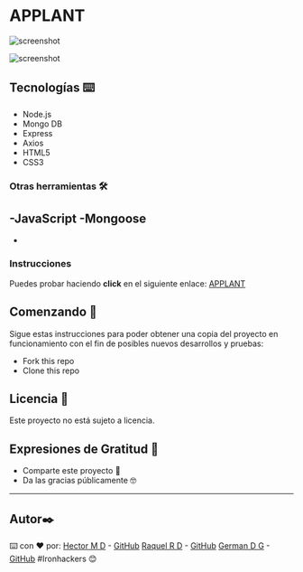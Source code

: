 # APPLANT

  
![screenshot]()

![screenshot]()

## Tecnologías ⌨️
- Node.js
- Mongo DB
- Express
- Axios
- HTML5
- CSS3
### Otras herramientas 🛠️
-JavaScript
-Mongoose
-
-


### Instrucciones 

  
  
  
 
  Puedes probar haciendo **click** en el siguiente enlace: [APPLANT](https://applant.herokuapp.com/)

  
## Comenzando 🚀

Sigue estas instrucciones para poder obtener una copia del proyecto en funcionamiento con el fin de posibles nuevos desarrollos y pruebas:

- Fork this repo
- Clone this repo


## Licencia 📄

Este proyecto no está sujeto a licencia.

## Expresiones de Gratitud 🎁

* Comparte este proyecto 📢
* Da las gracias públicamente 🤓

---
## Autor✒️
⌨️ con ❤️ por:
 [Hector M D](https://www.linkedin.com/in/hector-md/) - [GitHub](https://github.com/Thornnk)
 [Raquel R D](https://www.linkedin.com/in/raquel-rodriguez-diaz/) - [GitHub](https://github.com/srtamaciel)
 [German D G](https://www.linkedin.com/in/germandelgadogarcia/) - [GitHub](https://github.com/GermanDG6)
#Ironhackers 😊